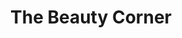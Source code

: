 ---
title: "The Beauty Corner"
url: /mieres-del-camin/the-beauty-corner/
shop: suministros de peluquería
---